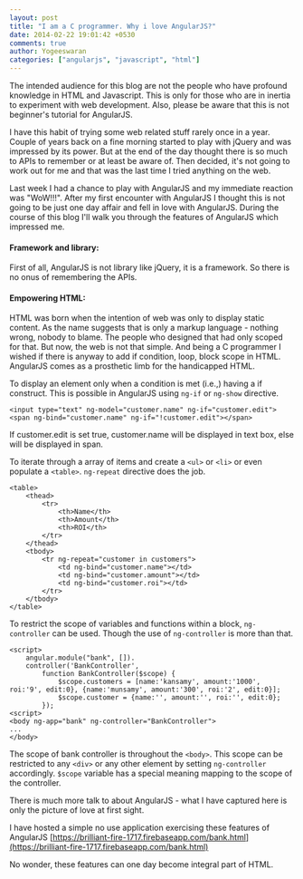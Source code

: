 ```yaml
---
layout: post
title: "I am a C programmer. Why i love AngularJS?"
date: 2014-02-22 19:01:42 +0530
comments: true
author: Yogeeswaran
categories: ["angularjs", "javascript", "html"]
---
```


The intended audience for this blog are not the people who have profound knowledge in HTML and Javascript.  This is only for those who are in inertia to experiment with web development.  Also, please be aware that this is not beginner's tutorial for AngularJS.

I have this habit of trying some web related stuff rarely once in a year.  Couple of years back on a fine morning started to play with jQuery and was impressed by its power.  But at the end of the day thought there is so much to APIs to remember or at least be aware of. Then decided, it's not going to work out for me and that was the last time I tried anything on the web.

Last week I had a chance to play with AngularJS and my immediate reaction was "WoW!!!". After my first encounter with AngularJS I thought this is not going to be just one day affair and fell in love with AngularJS. During the course of this blog I'll walk you through the features of AngularJS which impressed me.

#### Framework and library:

First of all, AngularJS is not library like jQuery, it is a framework.  So there is no onus of remembering the APIs.

#### Empowering HTML:

HTML was born when the intention of web was only to display static content.  As the name suggests that is only a markup language - nothing wrong, nobody to blame. The people who designed that had only scoped for that.  But now, the web is not that simple.
And being a C programmer I wished if there is anyway to add if condition, loop, block scope in HTML.  AngularJS comes as a prosthetic limb for the handicapped HTML.

To display an element only when a condition is met (i.e.,) having a if construct. This is possible in AngularJS using `ng-if` or `ng-show` directive.

```
<input type="text" ng-model="customer.name" ng-if="customer.edit">
<span ng-bind="customer.name" ng-if="!customer.edit"></span>
```

If customer.edit is set true, customer.name will be displayed in text box, else will be displayed in span.


To iterate through a array of items and create a `<ul>` or `<li>` or even populate a
`<table>`.  `ng-repeat` directive does the job.

```
<table>
    <thead>
        <tr>
            <th>Name</th>
            <th>Amount</th>
            <th>ROI</th>
        </tr>
    </thead>
    <tbody>
        <tr ng-repeat="customer in customers">
            <td ng-bind="customer.name"></td>
            <td ng-bind="customer.amount"></td>
            <td ng-bind="customer.roi"></td>
        </tr>
    </tbody>
</table>
```

To restrict the scope of variables and functions within a block, `ng-controller` can be used.
Though the use of `ng-controller` is more than that.

```
<script>
    angular.module("bank", []).
    controller('BankController',
        function BankController($scope) {
            $scope.customers = [name:'kansamy', amount:'1000', roi:'9', edit:0}, {name:'munsamy', amount:'300', roi:'2', edit:0}];
            $scope.customer = {name:'', amount:'', roi:'', edit:0};
        });
<script>
<body ng-app="bank" ng-controller="BankController">
...
</body>
```

The scope of bank controller is throughout the `<body>`.
This scope can be restricted to any `<div>` or any other element by setting
`ng-controller` accordingly. `$scope` variable has a special meaning mapping to
the scope of the controller.

There is much more talk to about AngularJS - what I have captured here is only the picture of love at first sight.

I have hosted a simple no use application exercising these features of AngularJS
[https://brilliant-fire-1717.firebaseapp.com/bank.html](https://brilliant-fire-1717.firebaseapp.com/bank.html)

No wonder, these features can one day become integral part of HTML.

